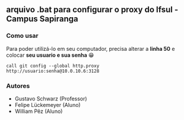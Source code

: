 ## arquivo .bat para configurar o proxy do Ifsul - Campus Sapiranga

### Como usar

Para poder utilizá-lo em seu computador, precisa alterar a **linha 50** e colocar **seu usuario e sua senha** 😁

```
call git config --global http.proxy http://usuario:senha@10.0.10.6:3128
```

### Autores

- Gustavo Schwarz (Professor)
- Felipe Lückemeyer (Aluno)
- William Pêz (Aluno)
